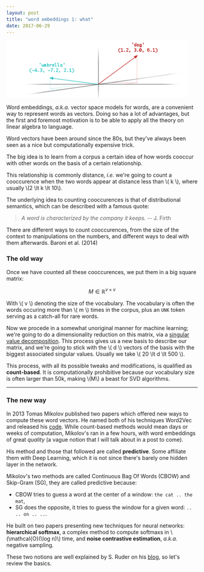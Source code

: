 ```yaml
---
layout: post
title: "word embeddings 1: what"
date: 2017-06-29
---
```


![embeddings](/files/embeddings.png)

Word embeddings, _a.k.a._ vector space models for words, are a convenient way to represent words as vectors. Doing so has a lot of advantages, but the first and foremost motivation is to be able to apply all the theory on linear algebra to language.

Word vectors have been around since the 80s, but they've always been seen as a nice but computationally expensive trick. 

The big idea is to learn from a corpus a certain idea of how words cooccur with other words on the basis of a certain relationship. 

This relationship is commonly distance, _i.e._ we're going to count a cooccurence when the two words appear at distance less than \\( k \\), where usually \\(2 \lt k \lt 10\\).

The underlying idea to counting cooccurences is that of distributional semantics, which can be described with a famous quote:

> _A word is characterized by the company it keeps._ -- J. Firth

There are different ways to count cooccurences, from the size of the context to manipulations on the numbers, and different ways to deal with them afterwards. Baroni et al. (2014)

### The old way

Once we have counted all these cooccurences, we put them in a big square matrix:

$$ M \in \mathbb{R}^{v\times v} $$

With \\( v \\) denoting the size of the vocabulary. The vocabulary is often the words occuring more than \\( m \\) times in the corpus, plus an `UNK` token serving as a catch-all for rare words.

Now we procede in a somewhat unoriginal manner for machine learning; we're going to do a dimensionality reduction on this matrix, via a [singular value decomposition](https://en.wikipedia.org/wiki/Singular_value_decomposition?oldformat=true). This process gives us a new basis to describe our matrix, and we're going to stick with the \\( d \\) vectors of the basis with the biggest associated singular values. Usually we take \\( 20 \lt d \lt 500 \\).

This process, with all its possible tweaks and modifications, is qualified as **count-based**. It is computationally prohibitive because our vocabulary size is often larger than 50k, making \\(M\\) a beast for SVD algorithms.

---

### The new way

In 2013 Tomas Mikolov published two papers which offered new ways to compute these word vectors. He named both of his techniques Word2Vec and released his [code](https://github.com/tmikolov/word2vec). While count-based methods would mean days or weeks of computation, Mikolov's ran in a few hours, with word embeddings of great _quality_ (a vague notion that I will talk about in a post to come).

His method and those that followed are called **predictive**. Some affiliate them with Deep Learning, which it is not since there's barely one hidden layer in the network.

Mikolov's two methods are called Continuous Bag Of Words (CBOW) and Skip-Gram (SG), they are called predictive because:

* CBOW tries to guess a word at the center of a window: `the cat .. the mat`,
* SG does the opposite, it tries to guess the window for a given word: `.. .. on .. ..`.

He built on two papers presenting new techniques for neural networks: __hierarchical softmax__, a complex method to compute softmaxs in \\(\mathcal{O}(\log n)\\) time, and __noise contrastive estimation__, _a.k.a._ negative sampling.

These two notions are well explained by S. Ruder on his [blog](http://sebastianruder.com/word-embeddings-softmax/index.html), so let's review the basics.
